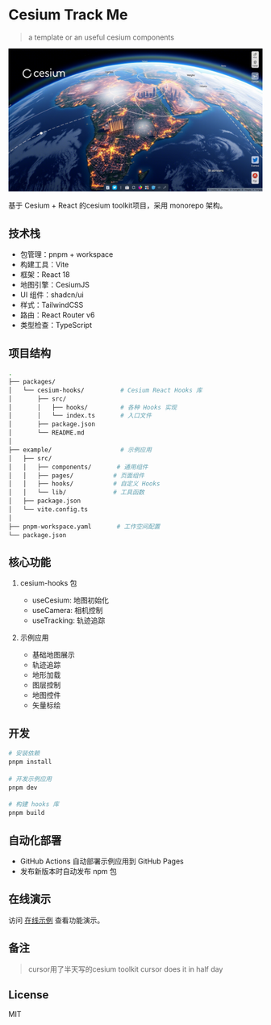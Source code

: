 # Cesium Track Me

> a template or an  useful cesium components

![cesium](./assets/ai_cesium.png)

基于 Cesium + React 的cesium toolkit项目，采用 monorepo 架构。

## 技术栈

- 包管理：pnpm + workspace
- 构建工具：Vite
- 框架：React 18
- 地图引擎：CesiumJS
- UI 组件：shadcn/ui
- 样式：TailwindCSS
- 路由：React Router v6
- 类型检查：TypeScript

## 项目结构

```bash
.
├── packages/
│   └── cesium-hooks/          # Cesium React Hooks 库
│       ├── src/
│       │   ├── hooks/         # 各种 Hooks 实现
│       │   └── index.ts       # 入口文件
│       ├── package.json
│       └── README.md
│
├── example/                   # 示例应用
│   ├── src/
│   │   ├── components/       # 通用组件
│   │   ├── pages/           # 页面组件
│   │   ├── hooks/           # 自定义 Hooks
│   │   └── lib/             # 工具函数
│   ├── package.json
│   └── vite.config.ts
│
├── pnpm-workspace.yaml       # 工作空间配置
└── package.json
```

## 核心功能

1. cesium-hooks 包
   - useCesium: 地图初始化
   - useCamera: 相机控制
   - useTracking: 轨迹追踪

2. 示例应用
   - 基础地图展示
   - 轨迹追踪
   - 地形加载
   - 图层控制
   - 地图控件
   - 矢量标绘

## 开发

```bash
# 安装依赖
pnpm install

# 开发示例应用
pnpm dev

# 构建 hooks 库
pnpm build
```

## 自动化部署

- GitHub Actions 自动部署示例应用到 GitHub Pages
- 发布新版本时自动发布 npm 包

## 在线演示

访问 [在线示例](https://ajn404.github.io/cesium/) 查看功能演示。

## 备注

> cursor用了半天写的cesium toolkit
> cursor does it in half day

## License

MIT